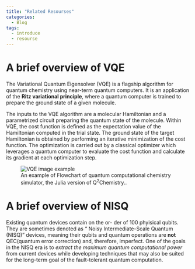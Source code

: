```yaml
---
title: "Related Resourses"
categories:
  - Blog
tags:
  - introduce
  - resourse
---
```

# A brief overview of VQE

The Variational Quantum Eigensolver (VQE) is a flagship algorithm for quantum chemistry using near-term quantum computers. It is an application of the **Ritz variational principle**, where a quantum computer is trained to prepare the ground state of a given molecule.

The inputs to the VQE algorithm are a molecular Hamiltonian and a parametrized circuit preparing the quantum state of the molecule. Within VQE, the cost function is defined as the expectation value of the Hamiltonian computed in the trial state. The ground state of the target Hamiltonian is obtained by performing an iterative minimization of the cost function. The optimization is carried out by a classical optimizer which leverages a quantum computer to evaluate the cost function and calculate its gradient at each optimization step.

<figure>
  <img src="{{ '/assets/images/vqe.jpg' | relative_url }}" alt="VQE image example">
  <figcaption>An example of Flowchart of quantum computational chemistry simulator, the Julia version of Q<sup>2</sup>Chemistry..</figcaption>
</figure>

# A brief overview of NISQ

Existing quantum devices contain on the or- der of 100 phyisical qubits. They are sometimes denoted as “ Noisy Intermediate-Scale Quantum (NISQ)” devices, meaning their qubits and quantum operations are **not** QEC(quantum error correction) and, therefore, imperfect. One of the goals in the NISQ era is to *extract the maximum quantum computational power* from current devices while developing techniques that may also be suited for the long-term goal of the fault-tolerant quantum computation.

